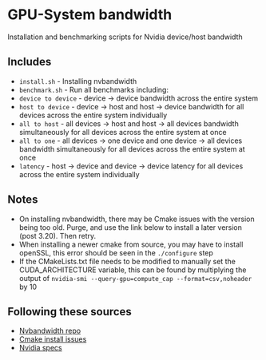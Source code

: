 # GPU-System bandwidth

Installation and benchmarking scripts for Nvidia device/host bandwidth

## Includes

- `install.sh` - Installing nvbandwidth
- `benchmark.sh` - Run all benchmarks including:
- `device to device` - device -> device bandwidth across the entire system
- `host to device` - device -> host and host -> device bandwidth for all devices across the entire system individually
- `all to host` - all devices -> host and host -> all devices bandwidth simultaneously for all devices across the entire system at once
- `all to one` - all devices -> one device and one device -> all devices bandwidth simultaneously for all devices across the entire system at once
- `latency` - host -> device and device -> device latency for all devices across the entire system individually

## Notes

- On installing nvbandwidth, there may be Cmake issues with the version being too old. Purge, and use the link below to install a later version (post 3.20). Then retry.
- When installing a newer cmake from source, you may have to install openSSL, this error should be seen in the `./configure` step
- If the CMakeLists.txt file needs to be modified to manually set the CUDA_ARCHITECTURE variable, this can be found by multiplying the output of `nvidia-smi --query-gpu=compute_cap --format=csv,noheader` by 10

## Following these sources

- [Nvbandwidth repo](https://github.com/NVIDIA/nvbandwidth/tree/main)
- [Cmake install issues](https://askubuntu.com/questions/829310/how-to-upgrade-cmake-in-ubuntu)
- [Nvidia specs](https://www.nvidia.com/en-gb/data-center/)
